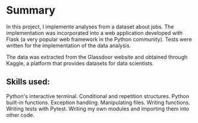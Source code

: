 # Summary

In this project, I implemente analyses from a dataset about jobs. The implementation was incorporated into a web application developed with Flask (a very popular web framework in the Python community). Tests were written for the implementation of the data analysis.

The data was extracted from the Glassdoor website and obtained through Kaggle, a platform that provides datasets for data scientists.

## Skills used:

Python's interactive terminal.
Conditional and repetition structures.
Python built-in functions.
Exception handling.
Manipulating files.
Writing functions.
Writing tests with Pytest.
Writing my own modules and importing them into other code.